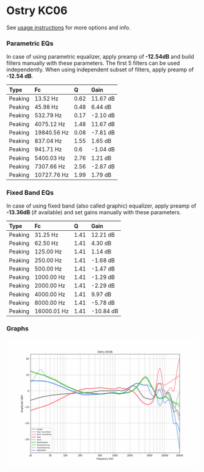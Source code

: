 # Ostry KC06
See [usage instructions](https://github.com/jaakkopasanen/AutoEq#usage) for more options and info.

### Parametric EQs
In case of using parametric equalizer, apply preamp of **-12.54dB** and build filters manually
with these parameters. The first 5 filters can be used independently.
When using independent subset of filters, apply preamp of **-12.54 dB**.

| Type    | Fc          |    Q | Gain     |
|:--------|:------------|:-----|:---------|
| Peaking | 13.52 Hz    | 0.62 | 11.67 dB |
| Peaking | 45.98 Hz    | 0.48 | 6.44 dB  |
| Peaking | 532.79 Hz   | 0.17 | -2.10 dB |
| Peaking | 4075.12 Hz  | 1.48 | 11.67 dB |
| Peaking | 19840.56 Hz | 0.08 | -7.81 dB |
| Peaking | 837.04 Hz   | 1.55 | 1.65 dB  |
| Peaking | 941.71 Hz   | 0.6  | -1.04 dB |
| Peaking | 5400.03 Hz  | 2.76 | 1.21 dB  |
| Peaking | 7307.66 Hz  | 2.56 | -2.87 dB |
| Peaking | 10727.76 Hz | 1.99 | 1.79 dB  |

### Fixed Band EQs
In case of using fixed band (also called graphic) equalizer, apply preamp of **-13.36dB**
(if available) and set gains manually with these parameters.

| Type    | Fc          |    Q | Gain      |
|:--------|:------------|:-----|:----------|
| Peaking | 31.25 Hz    | 1.41 | 12.21 dB  |
| Peaking | 62.50 Hz    | 1.41 | 4.30 dB   |
| Peaking | 125.00 Hz   | 1.41 | 1.14 dB   |
| Peaking | 250.00 Hz   | 1.41 | -1.68 dB  |
| Peaking | 500.00 Hz   | 1.41 | -1.47 dB  |
| Peaking | 1000.00 Hz  | 1.41 | -1.29 dB  |
| Peaking | 2000.00 Hz  | 1.41 | -2.29 dB  |
| Peaking | 4000.00 Hz  | 1.41 | 9.97 dB   |
| Peaking | 8000.00 Hz  | 1.41 | -5.78 dB  |
| Peaking | 16000.01 Hz | 1.41 | -10.84 dB |

### Graphs
![](./Ostry%20KC06.png)
